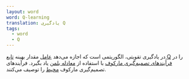 ```yaml
---
layout: word
word: Q-learning
translation: یادگیری Q
tags:
  - word
  - Q
---
```

در یادگیری تقویتی، الگوریتمی است که اجازه می‌دهد [عامل](/A/agent) مقدار بهینه [تابع Q](/Q/q-function) را در [فرآیندهای تصمیم‌گیری مارکوف](/M/markov_decision_process_(mdp)) با استفاده از [معادله بلمن](/B/bellman_equation) یاد بگیرد. فرآیندهای تصمیم‌گیری مارکوف [محیط](/E/environment) را توصیف می‌کنند.